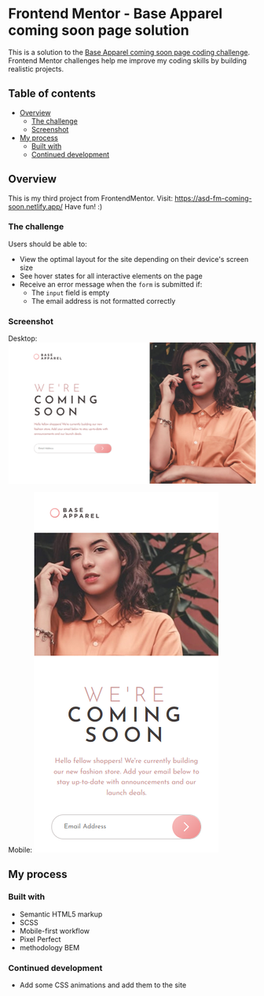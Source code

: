 # Frontend Mentor - Base Apparel coming soon page solution

This is a solution to the [Base Apparel coming soon page coding challenge](https://www.frontendmentor.io/challenges/base-apparel-coming-soon-page-5d46b47f8db8a7063f9331a0). Frontend Mentor challenges help me improve my coding skills by building realistic projects.

## Table of contents

- [Overview](#overview)
  - [The challenge](#the-challenge)
  - [Screenshot](#screenshot)
- [My process](#my-process)
  - [Built with](#built-with)
  - [Continued development](#continued-development)

## Overview

This is my third project from FrontendMentor. Visit: https://asd-fm-coming-soon.netlify.app/ Have fun! :) 

### The challenge

Users should be able to:

- View the optimal layout for the site depending on their device's screen size
- See hover states for all interactive elements on the page
- Receive an error message when the `form` is submitted if:
  - The `input` field is empty
  - The email address is not formatted correctly

### Screenshot

Desktop:
![](./screenshot/screencapture-asd-fm-coming-soon.png)

Mobile:
![](./screenshot/screencapture-asd-fm-coming-soon-mobile.png)

## My process

### Built with

- Semantic HTML5 markup
- SCSS
- Mobile-first workflow
- Pixel Perfect
- methodology BEM 

### Continued development

- Add some CSS animations and add them to the site
